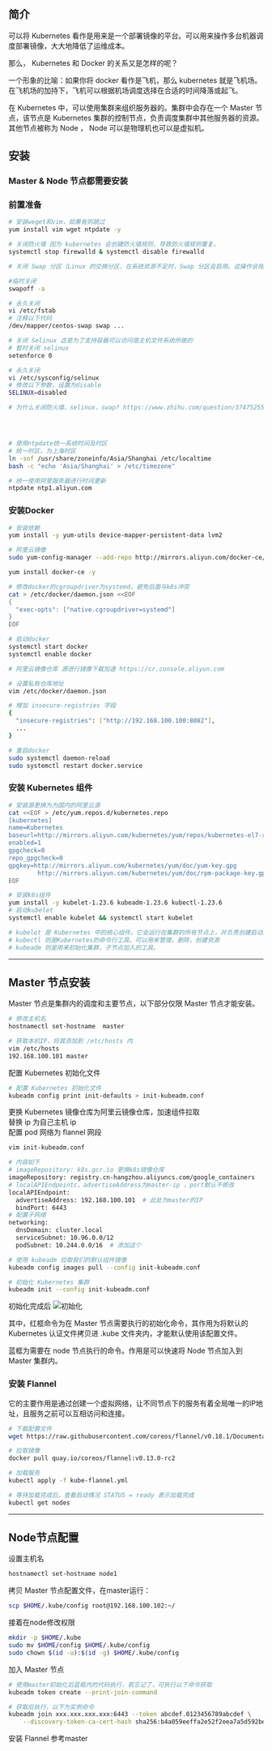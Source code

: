 ## 简介

可以将 Kubernetes 看作是用来是一个部署镜像的平台。可以用来操作多台机器调度部署镜像，大大地降低了运维成本。

那么， Kubernetes 和 Docker 的关系又是怎样的呢？

一个形象的比喻：如果你将 docker 看作是飞机，那么 kubernetes 就是飞机场。在飞机场的加持下，飞机可以根据机场调度选择在合适的时间降落或起飞。

在 Kubernetes 中，可以使用集群来组织服务器的。集群中会存在一个 Master 节点，该节点是 Kubernetes 集群的控制节点，负责调度集群中其他服务器的资源。其他节点被称为 Node ， Node 可以是物理机也可以是虚拟机。


## 安装
### Master & Node 节点都需要安装

### 前置准备
```bash
# 安装weget和vim，如果有则跳过
yum install vim wget ntpdate -y

# 关闭防火墙 因为 kubernetes 会创建防火墙规则，导致防火墙规则重复。
systemctl stop firewalld & systemctl disable firewalld

# 关闭 Swap 分区（Linux 的交换分区，在系统资源不足时，Swap 分区会启用。这操作会拖慢我们的应用性能）

#临时关闭
swapoff -a

# 永久关闭
vi /etc/fstab
# 注释以下代码
/dev/mapper/centos-swap swap ...

# 关闭 Selinux 这是为了支持容器可以访问宿主机文件系统所做的
# 暂时关闭 selinux
setenforce 0

# 永久关闭
vi /etc/sysconfig/selinux
# 修改以下参数，设置为disable
SELINUX=disabled

# 为什么关闭防火墙，selinux，swap? https://www.zhihu.com/question/374752553




# 使用ntpdate统一系统时间及时区
# 统一时区，为上海时区
ln -snf /usr/share/zoneinfo/Asia/Shanghai /etc/localtime
bash -c "echo 'Asia/Shanghai' > /etc/timezone"

# 统一使用阿里服务器进行时间更新
ntpdate ntp1.aliyun.com
```

### 安装Docker

```bash
# 安装依赖
yum install -y yum-utils device-mapper-persistent-data lvm2

# 阿里云镜像
sudo yum-config-manager --add-repo http://mirrors.aliyun.com/docker-ce/linux/centos/docker-ce.repo

yum install docker-ce -y

# 修改docker的cgroupdriver为systemd，避免后面与k8s冲突
cat > /etc/docker/daemon.json <<EOF
{
  "exec-opts": ["native.cgroupdriver=systemd"]
}
EOF

# 启动docker
systemctl start docker
systemctl enable docker

# 阿里云镜像仓库 源进行镜像下载加速 https://cr.console.aliyun.com

# 设置私有仓库地址
vim /etc/docker/daemon.json

# 增加 insecure-registries 字段
{
  "insecure-registries": ["http://192.168.100.100:8082"],
  ...
}

# 重启docker
sudo systemctl daemon-reload
sudo systemctl restart docker.service
```

### 安装 Kubernetes 组件

```bash
# 安装源更换为为国内的阿里云源
cat <<EOF > /etc/yum.repos.d/kubernetes.repo
[kubernetes]
name=Kubernetes
baseurl=http://mirrors.aliyun.com/kubernetes/yum/repos/kubernetes-el7-x86_64
enabled=1
gpgcheck=0
repo_gpgcheck=0
gpgkey=http://mirrors.aliyun.com/kubernetes/yum/doc/yum-key.gpg
        http://mirrors.aliyun.com/kubernetes/yum/doc/rpm-package-key.gpg
EOF

# 安装k8s组件
yum install -y kubelet-1.23.6 kubeadm-1.23.6 kubectl-1.23.6
# 启动kubelet
systemctl enable kubelet && systemctl start kubelet

# kubelet 是 Kubernetes 中的核心组件。它会运行在集群的所有节点上，并负责创建启动服务容器
# kubectl 则是Kubernetes的命令行工具。可以用来管理，删除，创建资源
# kubeadm 则是用来初始化集群，子节点加入的工具。
```

---

## Master 节点安装
Master 节点是集群内的调度和主要节点，以下部分仅限 Master 节点才能安装。

```bash
# 修改主机名
hostnamectl set-hostname  master

# 获取本机IP，将其添加到 /etc/hosts 内
vim /etc/hosts
192.168.100.101 master
```

配置 Kubernetes 初始化文件

```bash
# 配置 Kubernetes 初始化文件
kubeadm config print init-defaults > init-kubeadm.conf
```
更换 Kubernetes 镜像仓库为阿里云镜像仓库，加速组件拉取   
替换 ip 为自己主机 ip  
配置 pod 网络为 flannel 网段 

```bash
vim init-kubeadm.conf

# 内容如下
# imageRepository: k8s.gcr.io 更换k8s镜像仓库
imageRepository: registry.cn-hangzhou.aliyuncs.com/google_containers
# localAPIEndpointc，advertiseAddress为master-ip ，port默认不修改
localAPIEndpoint:
  advertiseAddress: 192.168.100.101  # 此处为master的IP
  bindPort: 6443
# 配置子网络
networking:
  dnsDomain: cluster.local
  serviceSubnet: 10.96.0.0/12
  podSubnet: 10.244.0.0/16	# 添加这个
```

```bash
# 使用 kubeadm 拉取我们的默认组件镜像
kubeadm config images pull --config init-kubeadm.conf

# 初始化 Kubernetes 集群
kubeadm init --config init-kubeadm.conf
```

初始化完成后
![初始化](./assets/master_init.awebp)

其中，红框命令为在 Master 节点需要执行的初始化命令，其作用为将默认的 Kubernetes 认证文件拷贝进 .kube 文件夹内，才能默认使用该配置文件。   

蓝框为需要在 node 节点执行的命令。作用是可以快速将 Node 节点加入到 Master 集群内。


### 安装 Flannel
它的主要作用是通过创建一个虚拟网络，让不同节点下的服务有着全局唯一的IP地址，且服务之前可以互相访问和连接。

```bash
# 下载配置文件
wget https://raw.githubusercontent.com/coreos/flannel/v0.18.1/Documentation/kube-flannel.yml

# 拉取镜像
docker pull quay.io/coreos/flannel:v0.13.0-rc2

# 加载服务
kubectl apply -f kube-flannel.yml

# 等待加载完成后，查看启动情况 STATUS = ready 表示加载完成
kubectl get nodes
```

---

## Node节点配置

设置主机名
```bash
hostnamectl set-hostname node1
```

拷贝 Master 节点配置文件，在master运行：

```bash
scp $HOME/.kube/config root@192.168.100.102:~/
```

接着在node修改权限

```bash
mkdir -p $HOME/.kube
sudo mv $HOME/config $HOME/.kube/config
sudo chown $(id -u):$(id -g) $HOME/.kube/config
```

加入 Master 节点
```bash
# 使用master初始化后蓝框内的代码执行，若忘记了，可执行以下命令获取
kubeadm token create --print-join-command

# 获取后执行，以下为实例命令
kubeadm join xxx.xxx.xxx.xxx:6443 --token abcdef.0123456789abcdef \
    --discovery-token-ca-cert-hash sha256:b4a059eeffa2e52f2eea7a5d592be10c994c7715c17bda57bbc3757d4f13903d
```

安装 Flannel 参考master